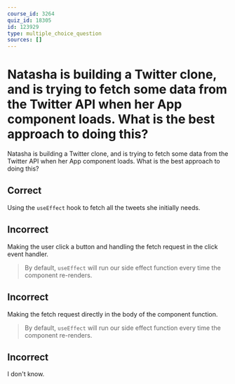 ```yaml
---
course_id: 3264
quiz_id: 18305
id: 123929
type: multiple_choice_question
sources: []
---
```


# Natasha is building a Twitter clone, and is trying to fetch some data from the Twitter API when her App component loads. What is the best approach to doing this?

Natasha is building a Twitter clone, and is trying to fetch some data from the Twitter API when her App component loads. What is the best approach to doing this?

## Correct

Using the `useEffect` hook to fetch all the tweets she initially needs.

## Incorrect

Making the user click a button and handling the fetch request in the click event handler.

> By default,&nbsp;`useEffect`&nbsp;will run our side effect function every time
> the component re-renders.

## Incorrect

Making the fetch request directly in the body of the component function.

> By default,&nbsp;`useEffect`&nbsp;will run our side effect function every time
> the component re-renders.

## Incorrect

I don't know.
